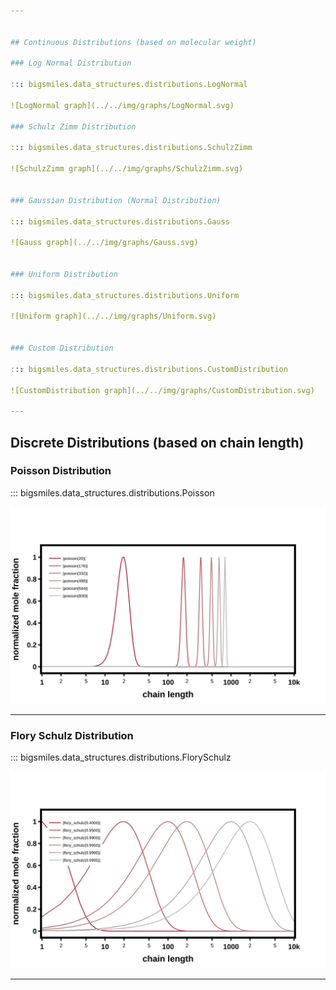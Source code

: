 ```yaml
---


## Continuous Distributions (based on molecular weight)

### Log Normal Distribution

::: bigsmiles.data_structures.distributions.LogNormal

![LogNormal graph](../../img/graphs/LogNormal.svg)

### Schulz Zimm Distribution

::: bigsmiles.data_structures.distributions.SchulzZimm

![SchulzZimm graph](../../img/graphs/SchulzZimm.svg)


### Gaussian Distribution (Normal Distribution)

::: bigsmiles.data_structures.distributions.Gauss

![Gauss graph](../../img/graphs/Gauss.svg)


### Uniform Distribution

::: bigsmiles.data_structures.distributions.Uniform

![Uniform graph](../../img/graphs/Uniform.svg)


### Custom Distribution

::: bigsmiles.data_structures.distributions.CustomDistribution

![CustomDistribution graph](../../img/graphs/CustomDistribution.svg)

---
```


## Discrete Distributions (based on chain length)

### Poisson Distribution

::: bigsmiles.data_structures.distributions.Poisson

![Poisson graph](../../img/graphs/Poisson.svg)

---


### Flory Schulz Distribution

::: bigsmiles.data_structures.distributions.FlorySchulz

![FlorySchulz graph](../../img/graphs/FlorySchulz.svg)

---


